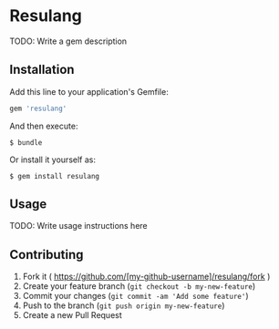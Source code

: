 # Resulang

TODO: Write a gem description

## Installation

Add this line to your application's Gemfile:

```ruby
gem 'resulang'
```

And then execute:

    $ bundle

Or install it yourself as:

    $ gem install resulang

## Usage

TODO: Write usage instructions here

## Contributing

1. Fork it ( https://github.com/[my-github-username]/resulang/fork )
2. Create your feature branch (`git checkout -b my-new-feature`)
3. Commit your changes (`git commit -am 'Add some feature'`)
4. Push to the branch (`git push origin my-new-feature`)
5. Create a new Pull Request
